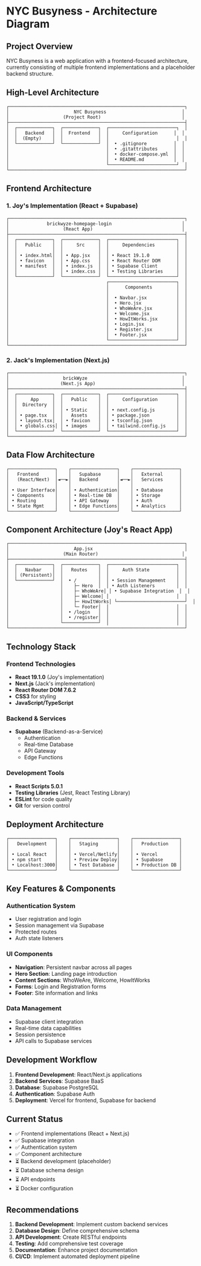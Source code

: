 # NYC Busyness - Architecture Diagram

## Project Overview
NYC Busyness is a web application with a frontend-focused architecture, currently consisting of multiple frontend implementations and a placeholder backend structure.

## High-Level Architecture

```
┌─────────────────────────────────────────────────────────────────┐
│                        NYC Busyness                            │
│                    (Project Root)                              │
├─────────────────────────────────────────────────────────────────┤
│  ┌─────────────┐  ┌─────────────┐  ┌─────────────────────────┐  │
│  │   Backend   │  │  Frontend   │  │     Configuration      │  │
│  │  (Empty)    │  │             │  │                         │  │
│  └─────────────┘  └─────────────┘  │  • .gitignore          │  │
│                                    │  • .gitattributes      │  │
│                                    │  • docker-compose.yml  │  │
│                                    │  • README.md           │  │
│                                    └─────────────────────────┘  │
└─────────────────────────────────────────────────────────────────┘
```

## Frontend Architecture

### 1. Joy's Implementation (React + Supabase)
```
┌─────────────────────────────────────────────────────────────────┐
│              brickwyze-homepage-login                          │
│                    (React App)                                 │
├─────────────────────────────────────────────────────────────────┤
│  ┌─────────────┐  ┌─────────────┐  ┌─────────────────────────┐  │
│  │   Public    │  │     Src     │  │     Dependencies        │  │
│  │             │  │             │  │                         │  │
│  │ • index.html│  │ • App.jsx   │  │ • React 19.1.0          │  │
│  │ • favicon   │  │ • App.css   │  │ • React Router DOM      │  │
│  │ • manifest  │  │ • index.js  │  │ • Supabase Client       │  │
│  │             │  │ • index.css │  │ • Testing Libraries     │  │
│  └─────────────┘  └─────────────┘  └─────────────────────────┘  │
│                                    ┌─────────────────────────┐  │
│                                    │      Components         │  │
│                                    │                         │  │
│                                    │  • Navbar.jsx           │  │
│                                    │  • Hero.jsx             │  │
│                                    │  • WhoWeAre.jsx         │  │
│                                    │  • Welcome.jsx          │  │
│                                    │  • HowItWorks.jsx       │  │
│                                    │  • Login.jsx            │  │
│                                    │  • Register.jsx         │  │
│                                    │  • Footer.jsx           │  │
│                                    └─────────────────────────┘  │
└─────────────────────────────────────────────────────────────────┘
```

### 2. Jack's Implementation (Next.js)
```
┌─────────────────────────────────────────────────────────────────┐
│                    brickWyze                                   │
│                   (Next.js App)                                │
├─────────────────────────────────────────────────────────────────┤
│  ┌─────────────┐  ┌─────────────┐  ┌─────────────────────────┐  │
│  │     App     │  │   Public    │  │     Configuration       │  │
│  │  Directory  │  │             │  │                         │  │
│  │             │  │ • Static    │  │ • next.config.js        │  │
│  │ • page.tsx  │  │   Assets    │  │ • package.json          │  │
│  │ • layout.tsx│  │ • favicon   │  │ • tsconfig.json         │  │
│  │ • globals.css│ │ • images    │  │ • tailwind.config.js    │  │
│  └─────────────┘  └─────────────┘  └─────────────────────────┘  │
└─────────────────────────────────────────────────────────────────┘
```

## Data Flow Architecture

```
┌─────────────────┐    ┌─────────────────┐    ┌─────────────────┐
│   Frontend      │    │   Supabase      │    │   External      │
│   (React/Next)  │◄──►│   Backend       │◄──►│   Services      │
│                 │    │                 │    │                 │
│ • User Interface│    │ • Authentication│    │ • Database      │
│ • Components    │    │ • Real-time DB  │    │ • Storage       │
│ • Routing       │    │ • API Gateway   │    │ • Auth          │
│ • State Mgmt    │    │ • Edge Functions│    │ • Analytics     │
└─────────────────┘    └─────────────────┘    └─────────────────┘
```

## Component Architecture (Joy's React App)

```
┌─────────────────────────────────────────────────────────────────┐
│                        App.jsx                                  │
│                    (Main Router)                               │
├─────────────────────────────────────────────────────────────────┤
│  ┌─────────────┐  ┌─────────────┐  ┌─────────────────────────┐  │
│  │   Navbar    │  │   Routes    │  │     Auth State          │  │
│  │ (Persistent)│  │             │  │                         │  │
│  └─────────────┘  │  • /        │  │ • Session Management    │  │
│                   │    ├─ Hero  │  │ • Auth Listeners        │  │
│                   │    ├─ WhoWeAre│ │ • Supabase Integration  │  │
│                   │    ├─ Welcome│ │                         │  │
│                   │    ├─ HowItWorks│ └─────────────────────────┘  │
│                   │    └─ Footer│  │                         │  │
│                   │  • /login   │  │                         │  │
│                   │  • /register│  │                         │  │
│                   └─────────────┘  │                         │  │
└─────────────────────────────────────────────────────────────────┘
```

## Technology Stack

### Frontend Technologies
- **React 19.1.0** (Joy's implementation)
- **Next.js** (Jack's implementation)
- **React Router DOM 7.6.2**
- **CSS3** for styling
- **JavaScript/TypeScript**

### Backend & Services
- **Supabase** (Backend-as-a-Service)
  - Authentication
  - Real-time Database
  - API Gateway
  - Edge Functions

### Development Tools
- **React Scripts 5.0.1**
- **Testing Libraries** (Jest, React Testing Library)
- **ESLint** for code quality
- **Git** for version control

## Deployment Architecture

```
┌─────────────────┐    ┌─────────────────┐    ┌─────────────────┐
│   Development   │    │   Staging       │    │   Production    │
│                 │    │                 │    │                 │
│ • Local React   │    │ • Vercel/Netlify│    │ • Vercel        │
│ • npm start     │    │ • Preview Deploy│    │ • Supabase      │
│ • Localhost:3000│    │ • Test Database │    │ • Production DB │
└─────────────────┘    └─────────────────┘    └─────────────────┘
```

## Key Features & Components

### Authentication System
- User registration and login
- Session management via Supabase
- Protected routes
- Auth state listeners

### UI Components
- **Navigation**: Persistent navbar across all pages
- **Hero Section**: Landing page introduction
- **Content Sections**: WhoWeAre, Welcome, HowItWorks
- **Forms**: Login and Registration forms
- **Footer**: Site information and links

### Data Management
- Supabase client integration
- Real-time data capabilities
- Session persistence
- API calls to Supabase services

## Development Workflow

1. **Frontend Development**: React/Next.js applications
2. **Backend Services**: Supabase BaaS
3. **Database**: Supabase PostgreSQL
4. **Authentication**: Supabase Auth
5. **Deployment**: Vercel for frontend, Supabase for backend

## Current Status

- ✅ Frontend implementations (React + Next.js)
- ✅ Supabase integration
- ✅ Authentication system
- ✅ Component architecture
- ⏳ Backend development (placeholder)
- ⏳ Database schema design
- ⏳ API endpoints
- ⏳ Docker configuration

## Recommendations

1. **Backend Development**: Implement custom backend services
2. **Database Design**: Define comprehensive schema
3. **API Development**: Create RESTful endpoints
4. **Testing**: Add comprehensive test coverage
5. **Documentation**: Enhance project documentation
6. **CI/CD**: Implement automated deployment pipeline 